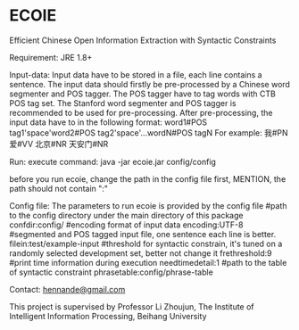 # ECOIE
Efficient Chinese Open Information Extraction with Syntactic Constraints

Requirement:
  JRE 1.8+

Input-data:
  Input data have to be stored in a file, each line contains a sentence. The input data should firstly be 
  pre-processed by a Chinese word segmenter and POS tagger. The POS tagger have to tag words with CTB POS 
  tag set. The Stanford word segmenter and POS tagger is recommended to be used for pre-processing.
  After pre-processing, the input data have to in the following format:
  word1#POS tag1'space'word2#POS tag2'space'...wordN#POS tagN
  For example:
  我#PN 爱#VV 北京#NR 天安门#NR

Run:
  execute command: java -jar ecoie.jar config/config
  
  before you run ecoie, change the path in the config file first, MENTION, the path should not contain ":"

Config file:
  The parameters to run ecoie is provided by the config file
  #path to the config directory under the main directory of this package
  confdir:config/
  #encoding format of input data
  encoding:UTF-8
  #segmented and POS tagged input file, one sentence each line is better.
  filein:test/example-input
  #threshold for syntactic constrain, it's tuned on a randomly selected development set, better not change it
  frethreshold:9
  #print time information during execution 
  needtimedetail:1
  #path to the table of syntactic constraint
  phrasetable:config/phrase-table
  
Contact:
  hennande@gmail.com
  
This project is supervised by Professor Li Zhoujun, The Institute of Intelligent Information Processing, Beihang University
